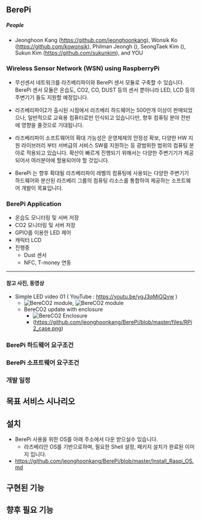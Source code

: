 ## BerePi
##### People
  - Jeonghoon Kang (https://github.com/jeonghoonkang), Wonsik Ko (https://github.com/kowonsik), Philman Jeongh (), SeongTaek Kim (), Sukun Kim (https://github.com/sukunkim), and YOU

### Wireless Sensor Network (WSN) using RaspberryPi 

 - 무선센서 네트워크를 라즈베리파이와 BerePi 센서 모듈로 구축할 수 있습니다. BerePi 센서 모듈은 온습도, CO2, CO, DUST 등의 센서 뿐아니라 LED, LCD 등의 주변기기 들도 지원할 예정입니다. 

 - 라즈베리파이2가 출시된 시점에서 라즈베리 하드웨어는 500만개 이상이 판매되었으나, 일반적으로 교육용 컴퓨터로만 인식되고 있습니다만, 향후 컴퓨팅 분야 전반에 영향을 줄것으로 기대됩니다.

 - 라즈베리파이 소프트웨어의 확대 가능성은 운영체제의 안정성 확보, 다양한 HW 지원 라이브러리 부터 서버급의 서비스 SW를 지원하는 등 광범위한 범위의 컴퓨팅 분야로 적용되고 있습니다. 확산이 빠르게 진행되기 위해서는 다양한 주변기기가 제공되어서 여러분야에 할용되어야 할 것입니다. 
 
 - BerePi 는 향후 확대될 라즈베리파이 레벨의 컴퓨팅에 사용되는 다양한 주변기기 하드웨어와 분산된 라즈베리 그룹의 컴퓨팅 리소스를 통합하여 제공하는 소프트웨어 개발이 목표입니다.

### BerePi Application
  - 온습도 모니터링 및 서버 저장
  - CO2 모니터링 및 서버 저장
  - GPIO를 이용한 LED 제어
  - 캐릭터 LCD
  - 진행중
    - Dust 센서
    - NFC, T-money 연동

-----

#### 참고 사진, 동영상
- Simple LED video 01 ( YouTube : https://youtu.be/ygJ3qMiGQvw )
    - ![BereCO2 module](https://raw.githubusercontent.com/kowonsik/RPiLogger/master/th-co2-back.png), ![BereCO2 module](https://raw.githubusercontent.com/kowonsik/RPiLogger/master/th-co2.png)
  - BereCO2 update with enclosure
    - ![BereCO2 Enclosure](https://github.com/jeonghoonkang/BerePi/blob/master/files/RPi2_co2.png)
    - (https://github.com/jeonghoonkang/BerePi/blob/master/files/RPi2_case.png)

### BerePi 하드웨어 요구조건

### BerePi 소프트웨어 요구조건

### 개발 일정



  
     

## 목표 서비스 시나리오

## 설치
  - BerePi 사용을 위한 OS를 아래 주소에서 다운 받으실수 있습니다.
    - 라즈베리안 OS를 기반으로하며, 필요한 Shell 설정, 패키지 설치가 완료된 이미지 입니다.
  - https://github.com/jeonghoonkang/BerePi/blob/master/Install_Raspi_OS.md

## 구현된 기능

## 향후 필요 기능

